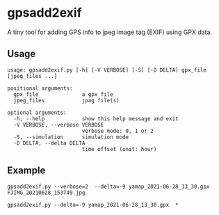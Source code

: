 # gpsadd2exif
A tiny tool for adding GPS info to jpeg image tag (EXIF) using GPX data.

## Usage
```
usage: gpsadd2exif.py [-h] [-V VERBOSE] [-S] [-D DELTA] gpx_file [jpeg_files ...]

positional arguments:
  gpx_file              a gpx file
  jpeg_files            jpag file(s)

optional arguments:
  -h, --help            show this help message and exit
  -V VERBOSE, --verbose VERBOSE
                        verbose mode: 0, 1 or 2
  -S, --simulation      simulation mode
  -D DELTA, --delta DELTA
                        time offset (unit: hour)
```

## Example
```
gpsadd2exif.py --verbose=2  --delta=-9 yamap_2021-06-28_13_30.gpx  FJIMG_20210628_153749.jpg

gpsadd2exif.py --delta=-9 yamap_2021-06-28_13_30.gpx  *
```
